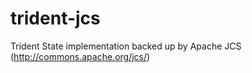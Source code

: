 trident-jcs
===========

Trident State implementation backed up by Apache JCS (http://commons.apache.org/jcs/)
